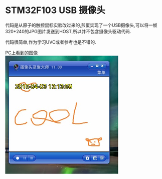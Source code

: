 # STM32F103 USB 摄像头

代码是从原子的触控鼠标实验改过来的,煎蛋实现了一个USB摄像头,可以将一帧320*240的JPG图片发送到HOST,所以并不包含摄像头驱动代码.  

代码很简单,作为学习UVC或者参考也是不错的.  

PC上看到的图像  
<img src="./README/capture.jpg">
